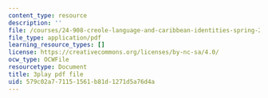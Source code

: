 ```yaml
---
content_type: resource
description: ''
file: /courses/24-908-creole-language-and-caribbean-identities-spring-2017/579c02a771151561b81d1271d5a76d4a_JDRa0SwOf2k.pdf
file_type: application/pdf
learning_resource_types: []
license: https://creativecommons.org/licenses/by-nc-sa/4.0/
ocw_type: OCWFile
resourcetype: Document
title: 3play pdf file
uid: 579c02a7-7115-1561-b81d-1271d5a76d4a
---
```

